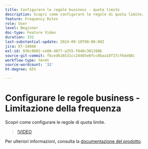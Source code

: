```yaml
---
title: Configurare le regole business - quota limite
description: Scopri come configurare le regole di quota limite.
feature: Frequency Rules
role: User
level: Beginner
doc-type: Feature Video
duration: 332
last-substantial-update: 2024-09-10T00:00:00Z
jira: KT-14860
exl-id: 936c8902-ce08-4877-a255-f840c301398b
source-git-commit: fbced616531cc24465e6fcc0baa18f37cf6de88c
workflow-type: tm+mt
source-wordcount: '32'
ht-degree: 65%

---
```


# Configurare le regole business - Limitazione della frequenza

Scopri come configurare le regole di quota limite.

>[!VIDEO](https://video.tv.adobe.com/v/3433403/?learn=on&captions=ita)

Per ulteriori informazioni, consulta la [documentazione del prodotto](https://experienceleague.adobe.com/it/docs/journey-optimizer/using/configuration/frequency-rules).
